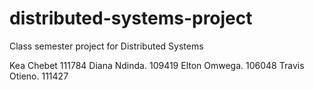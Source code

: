 # distributed-systems-project
Class semester project for Distributed Systems
 
Kea Chebet     111784
Diana Ndinda.  109419
Elton Omwega.  106048
Travis Otieno. 111427
